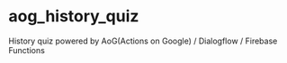 # aog_history_quiz
History quiz powered by AoG(Actions on Google) / Dialogflow / Firebase Functions
